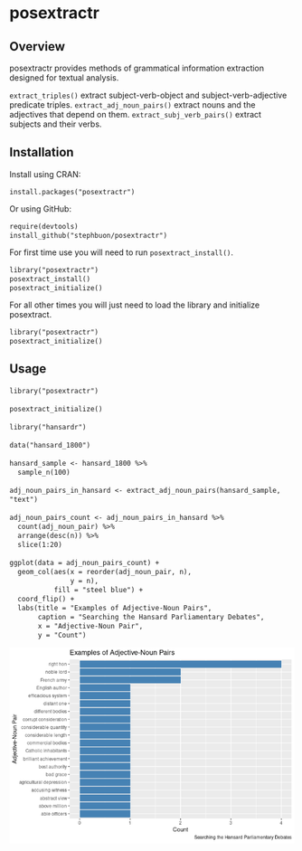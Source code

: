 # posextractr

## Overview

posextractr provides methods of grammatical information extraction designed for textual analysis.

`extract_triples()` extract subject-verb-object and subject-verb-adjective predicate triples.
`extract_adj_noun_pairs()` extract nouns and the adjectives that depend on them.
`extract_subj_verb_pairs()` extract subjects and their verbs. 

## Installation

Install using CRAN: 
```
install.packages("posextractr")
```

Or using GitHub: 
```
require(devtools)
install_github("stephbuon/posextractr")
```

For first time use you will need to run `posextract_install()`.
```
library("posextractr")
posextract_install()
posextract_initialize()
```

For all other times you will just need to load the library and initialize posextract. 
```
library("posextractr")
posextract_initialize()
```

## Usage

```
library("posextractr")

posextract_initialize()

library("hansardr")

data("hansard_1800")

hansard_sample <- hansard_1800 %>%
  sample_n(100)

adj_noun_pairs_in_hansard <- extract_adj_noun_pairs(hansard_sample, "text")

adj_noun_pairs_count <- adj_noun_pairs_in_hansard %>%
  count(adj_noun_pair) %>%
  arrange(desc(n)) %>%
  slice(1:20)

ggplot(data = adj_noun_pairs_count) +
  geom_col(aes(x = reorder(adj_noun_pair, n), 
               y = n),
           fill = "steel blue") +
  coord_flip() +
  labs(title = "Examples of Adjective-Noun Pairs",
       caption = "Searching the Hansard Parliamentary Debates",
       x = "Adjective-Noun Pair",
       y = "Count") 
```

![placeholder](https://github.com/stephbuon/posextractr/blob/master/demo/rplot.png)